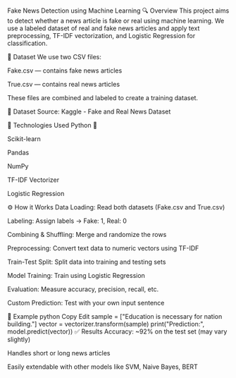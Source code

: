 Fake News Detection using Machine Learning
🔍 Overview
This project aims to detect whether a news article is fake or real using machine learning. We use a labeled dataset of real and fake news articles and apply text preprocessing, TF-IDF vectorization, and Logistic Regression for classification.

📁 Dataset
We use two CSV files:

Fake.csv — contains fake news articles

True.csv — contains real news articles

These files are combined and labeled to create a training dataset.

📌 Dataset Source: Kaggle - Fake and Real News Dataset

📌 Technologies Used
Python 🐍

Scikit-learn

Pandas

NumPy

TF-IDF Vectorizer

Logistic Regression

⚙️ How it Works
Data Loading: Read both datasets (Fake.csv and True.csv)

Labeling: Assign labels → Fake: 1, Real: 0

Combining & Shuffling: Merge and randomize the rows

Preprocessing: Convert text data to numeric vectors using TF-IDF

Train-Test Split: Split data into training and testing sets

Model Training: Train using Logistic Regression

Evaluation: Measure accuracy, precision, recall, etc.

Custom Prediction: Test with your own input sentence

🧪 Example
python
Copy
Edit
sample = ["Education is necessary for nation building."]
vector = vectorizer.transform(sample)
print("Prediction:", model.predict(vector))
✅ Results
Accuracy: ~92% on the test set (may vary slightly)

Handles short or long news articles

Easily extendable with other models like SVM, Naive Bayes, BERT
